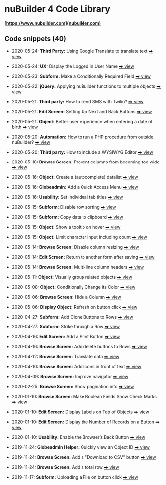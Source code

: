 # nuBuilder 4 Code Library

#### [https://www.nubuilder.com](nubuilder.com)


## Code snippets (40)


* 2020-05-24: <b>Third Party:</b> Using Google Translate to translate text [⮕ view](third_party_google_translate)

* 2020-05-24: <b>UX:</b> Display the Logged in User Name [⮕ view](ux_display_user_name)

* 2020-05-23: <b>Subform: </b> Make a Conditionally Required Field [⮕ view](suform_conditionally_required_fields)

* 2020-05-22: <b>jQuery:</b> Applying nuBuilder functions to multiple objects [⮕ view](jquery_apply_functions_to_multiple_objects)

* 2020-05-21: <b>Third party:</b> How to send SMS with Twilio? [⮕ view](third_party_send_sms)

* 2020-05-21: <b>Edit Screen:</b> Setting Up Next and Back Buttons [⮕ view](edit_record_navigator)

* 2020-05-21: <b>Object:</b> Better user experience when entering a date of birth [⮕ view](object_enter_date_of_birth)

* 2020-05-20: <b>Automation:</b> How to run a PHP procedure from outside nuBuilder? [⮕ view](
automation_call_procedure_externally)
* 2020-05-20: <b>Third party:</b> How to include a WYSIWYG Editor [⮕ view](third_party_wysiwyg_trumbowyg)

* 2020-05-18: <b>Browse Screen:</b> Prevent columns from becoming too wide [⮕ view](browse_no_column_stretching)

* 2020-05-16: <b>Object:</b> Create a (autocomplete) datalist [⮕ view](object_create_datalist)

* 2020-05-16: <b>Globeadmin:</b> Add a Quick Access Menu [⮕ view](globeadmin_quick_access_menu)

* 2020-05-16: <b>Usability: </b> Set individual tab titles [⮕ view](usability_set_tab_titles)

* 2020-05-15: <b>Subform:</b> Disable row sorting [⮕ view](subform_disable_sorting)

* 2020-05-15: <b>Subform:</b> Copy data to clipboard [⮕ view](subform_copy_to_clipboard)

* 2020-05-15: <b>Object:</b> Show a tooltip on hover [⮕ view](object_show_tooltip)

* 2020-05-15: <b>Object:</b> Limit character input including count [⮕ view](object_limit_characters)

* 2020-05-14: <b>Browse Screen:</b> Disable column resizing [⮕ view](browse_prevent_column_resize)

* 2020-05-14: <b>Edit Screen:</b> Return to another form after saving [⮕ view](edit_goto_previous_breadcrumb)

* 2020-05-14: <b>Browse Screen:</b> Multi-line column headers [⮕ view](browse_multiline_title)

* 2020-05-11: <b>Object:</b> Visually group related objects [⮕ view](object_visually_group)

* 2020-05-08: <b>Object:</b> Conditionally Change its Color [⮕ view](object_change_color)

* 2020-05-06: <b>Browse Screen:</b> </b> Hide a Column [⮕ view](browse_hide_column)

* 2020-05-06: <b>Display Object:</b></b>  Refresh on button click [⮕ view](display_object_refresh)

* 2020-04-27: <b>Subform:</b> Add Clone Buttons to Rows [⮕ view](subform_add_clone_button)

* 2020-04-27: <b>Subform:</b> Strike through a Row [⮕ view](subform_row_strike_through)

* 2020-04-16: <b>Edit Screen:</b> Add a Print Button [⮕ view](edit_add_print_button)

* 2020-04-16: <b>Browse Screen:</b> Add delete buttons to Rows [⮕ view](browse_add_delete_buttons)

* 2020-04-12: <b>Browse Screen:</b> Translate data [⮕ view](browse_translate_data)

* 2020-04-10: <b>Browse Screen:</b> Add Icons in front of text [⮕ view](browse_add_icon)

* 2020-04-09: <b>Browse Screen:</b> Improve navigator [⮕ view](browse_improve_navigator)

* 2020-02-25: <b>Browse Screen:</b> Show pagination info [⮕ view](browse_show_pagination_info)

* 2020-01-10: <b>Browse Screen:</b> Make Boolean Fields Show Check Marks [⮕ view](browse_show_check_marks)

* 2020-01-10: <b>Edit Screen:</b> Display Labels on Top of Objects [⮕ view](labels_display_on_top)

* 2020-01-10: <b>Edit Screen:</b> Display the Number of Records on a Button [⮕ view](button_display_number_of_records)

* 2020-01-10: <b>Usability:</b> Enable the Browser’s Back Button [⮕ view](enable_back_button)

* 2019-11-24: <b>Globeadmin Helper:</b> Quickly view an Object ID [⮕ view](globeadmin_view_object_id)

* 2019-11-24: <b>Browse Screen:</b> Add a "Download to CSV" button [⮕ view](browse_download_to_csv)

* 2019-11-24: <b>Browse Screen:</b> Add a total row [⮕ view](https://github.com/smalos/nubuilder-code-snippets/tree/master/browse_total_rows)

* 2019-11-17: <b>Subform:</b> Uploading a File on button click [⮕ view](https://github.com/smalos/nubuilder-code-snippets/tree/master/upload_file_subform)
